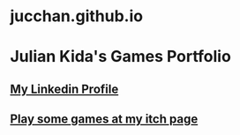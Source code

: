 # jucchan.github.io
# Julian Kida's Games Portfolio

## [My Linkedin Profile](https://www.linkedin.com/in/juliankida/)

## [Play some games at my itch page](https://julian-kida.itch.io/)



